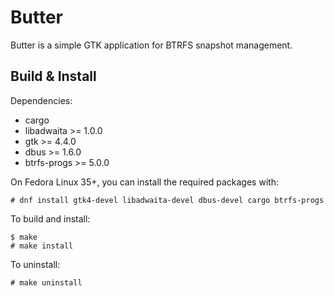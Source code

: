 # Butter

Butter is a simple GTK application for BTRFS snapshot management.

## Build & Install

Dependencies:

- cargo
- libadwaita >= 1.0.0
- gtk >= 4.4.0
- dbus >= 1.6.0
- btrfs-progs >= 5.0.0

On Fedora Linux 35+, you can install the required packages with:
```
# dnf install gtk4-devel libadwaita-devel dbus-devel cargo btrfs-progs
```

To build and install:
```
$ make
# make install
```

To uninstall:
```
# make uninstall
```
